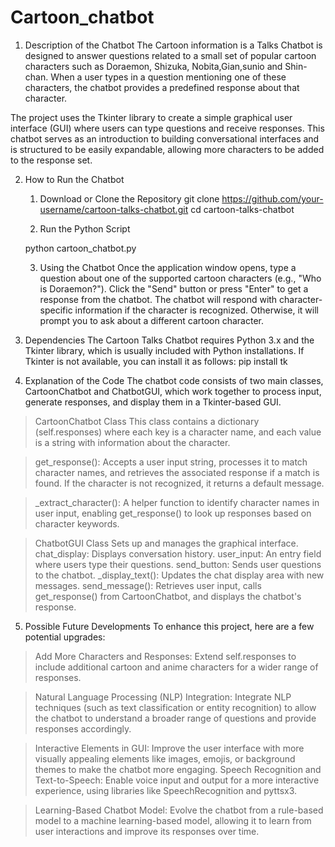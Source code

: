 # Cartoon_chatbot
1. Description of the Chatbot
The Cartoon information is a Talks Chatbot is designed to answer questions related to a small set of popular cartoon characters such as Doraemon, Shizuka, Nobita,Gian,sunio and Shin-chan. When a user types in a question mentioning one of these characters, the chatbot provides a predefined response about that character.

The project uses the Tkinter library to create a simple graphical user interface (GUI) where users can type questions and receive responses. This chatbot serves as an introduction to building conversational interfaces and is structured to be easily expandable, allowing more characters to be added to the response set.

2. How to Run the Chatbot
   1. Download or Clone the Repository
    git clone https://github.com/your-username/cartoon-talks-chatbot.git
    cd cartoon-talks-chatbot

   2. Run the Python Script

    python cartoon_chatbot.py

   3. Using the Chatbot
    Once the application window opens, type a question about one of the supported cartoon characters (e.g., "Who is Doraemon?").
    Click the "Send" button or press "Enter" to get a response from the chatbot.
    The chatbot will respond with character-specific information if the character is recognized. Otherwise, it will prompt you to ask about a different cartoon character.

3. Dependencies
The Cartoon Talks Chatbot requires Python 3.x and the Tkinter library, which is usually included with Python installations. If Tkinter is not available, you can install it as follows: pip install tk

4. Explanation of the Code
The chatbot code consists of two main classes, CartoonChatbot and ChatbotGUI, which work together to process input, generate responses, and display them in a Tkinter-based GUI.

> CartoonChatbot Class
 This class contains a dictionary (self.responses) where each key is a character name, and each value is a string with information about the character.
 
> get_response(): Accepts a user input string, processes it to match character names, and retrieves the associated response if a match is found. If the character is not recognized, it returns a default message.

> _extract_character(): A helper function to identify character names in user input, enabling get_response() to look up responses based on character keywords.

> ChatbotGUI Class
Sets up and manages the graphical interface.
chat_display: Displays conversation history.
user_input: An entry field where users type their questions.
send_button: Sends user questions to the chatbot.
_display_text(): Updates the chat display area with new messages.
send_message(): Retrieves user input, calls get_response() from CartoonChatbot, and displays the chatbot's response.


5. Possible Future Developments
To enhance this project, here are a few potential upgrades:

> Add More Characters and Responses: Extend self.responses to include additional cartoon and anime characters for a wider range of responses.

> Natural Language Processing (NLP) Integration: Integrate NLP techniques (such as text classification or entity recognition) to allow the chatbot to understand a broader range of questions and provide responses accordingly.

> Interactive Elements in GUI: Improve the user interface with more visually appealing elements like images, emojis, or background themes to make the chatbot more engaging.
Speech Recognition and Text-to-Speech: Enable voice input and output for a more interactive experience, using libraries like SpeechRecognition and pyttsx3.

> Learning-Based Chatbot Model: Evolve the chatbot from a rule-based model to a machine learning-based model, allowing it to learn from user interactions and improve its responses over time.
